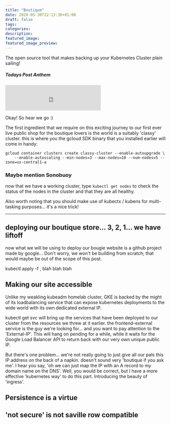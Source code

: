 ```yaml
---
title: "Boutique"
date: 2020-05-30T22:13:36+01:00
draft: false
tags: 
categories: 
description:
featured_image:
featured_image_preview:
---
```


The open source tool that makes backing up your Kubernetes Cluster plain sailing!
<!--more-->
##### Todays Post Anthem
<div align="centre"> 
 <iframe src="https://open.spotify.com/embed/track/6yfnmzXX7TQ3sfjr7jUNtb" width="300" height="80" frameborder="0" allowtransparency="true" allow="encrypted-media"></iframe>


 Okay! So hear we go :) 

The first ingredient that we require on this exciting journey to our first ever live public shop for the boutique lovers is the world is a suitably 'classy' cluster. this is where you the gcloud SDK binary that you installed earlier will come in handy:

```console
gcloud container clusters create classy-cluster --enable-autoupgrade \
    --enable-autoscaling --min-nodes=3 --max-nodes=10 --num-nodes=5 --zone=us-central1-a
```

### Maybe mention Sonobuoy

now that we have a working cluster, type `kubectl get nodes` to check the status of the nodes in the cluster and that they are all healthy.

Also worth noting that you should make use of kubectx / kubens for multi-tasking purposes... it's a nice trick!

--------------

## deploying our boutique store... 3, 2, 1... we have liftoff
now what we will be using to deploy our bougie website is a github project made by google... Don't worry, we won't be building from scratch; that would maybe be out of the scope of this post.

kubectl apply -f , blah blah blah

## Making our site accessible
Unlike my weakling kubeadm homelab cluster, GKE is backed by the might of its loadbalancing service that can expose kubernetes deployments to the wide world with its own dedicated external IP.

kubectl get svc will bring up the services that have been deployed to our cluster from the resources we threw at it earlier. the frontend-external service is the guy we're looking for... and you want to pay attention to the 'External-IP'. This will hang on pending for a while, while it waits for the Google Load Balancer API to return back with our very own unique 
public IP.

But there's one problem... we're not really going to just give all our pals this IP address on the back of a napkin. doesn't sound very 'boutique if you ask me'. I hear you say, 'oh we can just map the IP with an A record to my domain name on the DNS'. Well, you would be correct, but I have a more effective 'kubernetes way' to do this part. Introducing the beauty of 'ingress'.

## Persistence is a virtue

## 'not secure' is not saville row compatible


